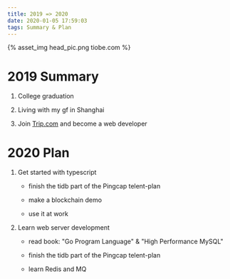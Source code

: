 ```yaml
---
title: 2019 => 2020
date: 2020-01-05 17:59:03
tags: Summary & Plan
---
```


{% asset_img head_pic.png tiobe.com %}

# 2019 Summary

1. College graduation

2. Living with my gf in Shanghai

3. Join [Trip.com](https://trip.com) and become a web developer

# 2020 Plan

1. Get started with typescript
    
    - finish the tidb part of the Pingcap telent-plan

    - make a blockchain demo

    - use it at work

2. Learn web server development

    - read book: "Go Program Language" & "High Performance MySQL"

    - finish the tidb part of the Pingcap telent-plan

    - learn Redis and MQ